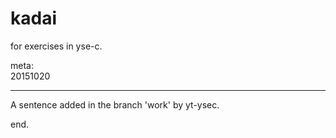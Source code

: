 # kadai
for exercises in yse-c.

meta:  
20151020  

---

A sentence added in the branch 'work' by yt-ysec.

end.
